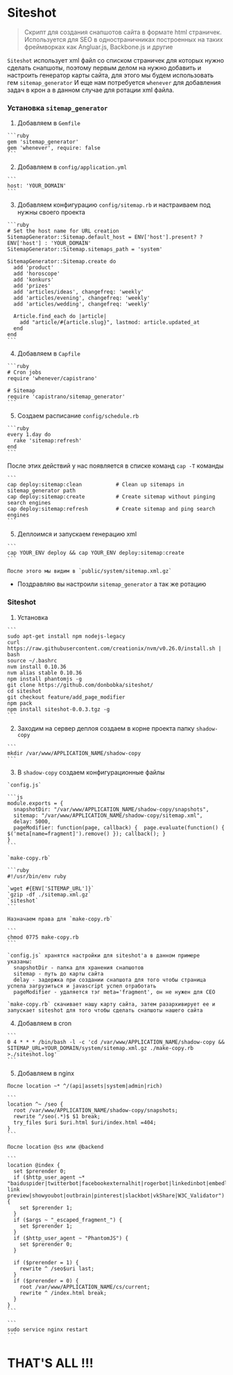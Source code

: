 # Siteshot

> Скрипт для создания снапшотов сайта в формате html страничек.
> Используется для SEO в одностраничниках построенных на таких фреймворках как Angluar.js, Backbone.js и другие


`Siteshot` использует xml файл со списком страничек для которых нужно сделать снапшоты, поэтому первым делом на нужно добавить и настроить генератор карты сайта, для этого мы будем использовать гем `sitemap_generator`
И еще нам потребуется `whenever` для добавления задач в крон а в данном случае для ротации xml файла.

### Установка `sitemap_generator`

  1. Добавляем в `Gemfile`

    ```ruby
    gem 'sitemap_generator'
    gem 'whenever', require: false
    ```

  2. Добавляем в `config/application.yml`

    ```
    host: 'YOUR_DOMAIN'
    ```

  3. Добавляем конфигурацию `config/sitemap.rb` и настраиваем под нужны своего проекта

    ```ruby
    # Set the host name for URL creation
    SitemapGenerator::Sitemap.default_host = ENV['host'].present? ? ENV['host'] : 'YOUR_DOMAIN'
    SitemapGenerator::Sitemap.sitemaps_path = 'system'

    SitemapGenerator::Sitemap.create do
      add 'product'
      add 'horoscope'
      add 'konkurs'
      add 'prizes'
      add 'articles/ideas', changefreq: 'weekly'
      add 'articles/evening', changefreq: 'weekly'
      add 'articles/wedding', changefreq: 'weekly'

      Article.find_each do |article|
        add "article/#{article.slug}", lastmod: article.updated_at
      end
    end
    ```

  4. Добавляем в `Capfile`

    ```ruby
    # Cron jobs
    require 'whenever/capistrano'

    # Sitemap
    require 'capistrano/sitemap_generator'
    ```

  5. Создаем расписание `config/schedule.rb`

    ```ruby
    every 1.day do
      rake 'sitemap:refresh'
    end
    ```

  После этих действий у нас появляется в списке команд `cap -T` команды

    ```
    cap deploy:sitemap:clean           # Clean up sitemaps in sitemap_generator path
    cap deploy:sitemap:create          # Create sitemap without pinging search engines
    cap deploy:sitemap:refresh         # Create sitemap and ping search engines
    ```


  5. Деплоимся и запускаем генерацию xml

    ```
    cap YOUR_ENV deploy && cap YOUR_ENV deploy:sitemap:create
    ```

    После этого мы видим в `public/system/sitemap.xml.gz`

  * Поздравляю вы настроили `sitemap_generator` а так же ротацию

### Siteshot

  1. Установка

    ```
    sudo apt-get install npm nodejs-legacy
    curl https://raw.githubusercontent.com/creationix/nvm/v0.26.0/install.sh | bash
    source ~/.bashrc
    nvm install 0.10.36
    nvm alias stable 0.10.36
    npm install phantomjs -g
    git clone https://github.com/donbobka/siteshot/
    cd siteshot
    git checkout feature/add_page_modifier
    npm pack
    npm install siteshot-0.0.3.tgz -g
    ```

  2. Заходим на сервер деплоя создаем в корне проекта папку `shadow-copy`

    ```
    mkdir /var/www/APPLICATION_NAME/shadow-copy
    ```

  3. В `shadow-copy` создаем конфигурационные файлы

    `config.js`

    ```js
    module.exports = {
      snapshotDir: "/var/www/APPLICATION_NAME/shadow-copy/snapshots",
      sitemap: "/var/www/APPLICATION_NAME/shadow-copy/sitemap.xml",
      delay: 5000,
      pageModifier: function(page, callback) {  page.evaluate(function() { $('meta[name=fragment]').remove() }); callback(); }
    }
    ```

    `make-copy.rb`

    ```ruby
    #!/usr/bin/env ruby

    `wget #{ENV['SITEMAP_URL']}`
    `gzip -df ./sitemap.xml.gz`
    `siteshot`
    ```

    Назначаем права для `make-copy.rb`

    ```
    chmod 0775 make-copy.rb
    ```

    `config.js` хранятся настройки для siteshot'a в данном примере указаны:
      snapshotDir - папка для хранения снапшотов
      sitemap - путь до карты сайта
      delay - задержка при создании снапшота для того чтобы страница успела загрузиться и javascript успел отработать
      pageModifier - удаляется тэг meta='fragment', он не нужен для СЕО

    `make-copy.rb` скачивает нашу карту сайта, затем разархивирует ее и запускает siteshot для того чтобы сделать снапшоты нашего сайта

  4. Добавляем в cron

    ```
    0 4 * * * /bin/bash -l -c 'cd /var/www/APPLICATION_NAME/shadow-copy && SITEMAP_URL=YOUR_DOMAIN/system/sitemap.xml.gz ./make-copy.rb >./siteshot.log'
    ```


  5. Добавляем в nginx

    После location ~* ^/(api|assets|system|admin|rich)

    ```
    location ^~ /seo {
      root /var/www/APPLICATION_NAME/shadow-copy/snapshots;
      rewrite ^/seo(.*)$ $1 break;
      try_files $uri $uri.html $uri/index.html =404;
    }
    ```

    После location @ss или @backend

    ```
    location @index {
      set $prerender 0;
      if ($http_user_agent ~* "baiduspider|twitterbot|facebookexternalhit|rogerbot|linkedinbot|embedly|quora link preview|showyoubot|outbrain|pinterest|slackbot|vkShare|W3C_Validator") {
        set $prerender 1;
      }
      if ($args ~ "_escaped_fragment_") {
        set $prerender 1;
      }
      if ($http_user_agent ~ "PhantomJS") {
        set $prerender 0;
      }

      if ($prerender = 1) {
        rewrite ^ /seo$uri last;
      }
      if ($prerender = 0) {
        root /var/www/APPLICATION_NAME/cs/current;
        rewrite ^ /index.html break;
      }
    }
    ```

    ```
    sudo service nginx restart
    ```

 # THAT'S ALL !!!
